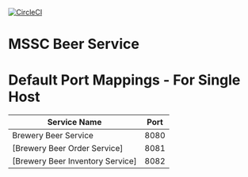[![CircleCI](https://circleci.com/gh/springframeworkguru/mssc-beer-service.svg?style=svg)](https://circleci.com/gh/springframeworkguru/mssc-beer-service)
# MSSC Beer Service


# Default Port Mappings - For Single Host
| Service Name | Port | 
| --------| -----|
| Brewery Beer Service | 8080 |
| [Brewery Beer Order Service] | 8081 |
| [Brewery Beer Inventory Service] | 8082 |